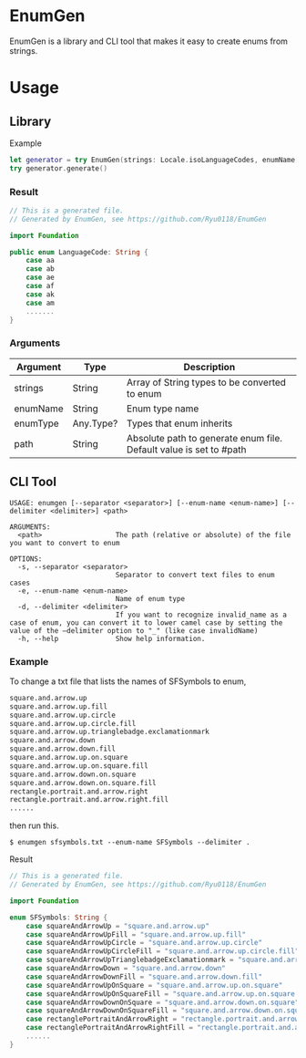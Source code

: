 # EnumGen
EnumGen is a library and CLI tool that makes it easy to create enums from strings.

# Usage
## Library
Example
```Swift
let generator = try EnumGen(strings: Locale.isoLanguageCodes, enumName: "LanguageCode", enumType: String.self)
try generator.generate()
```
### Result
```Swift
// This is a generated file.
// Generated by EnumGen, see https://github.com/Ryu0118/EnumGen

import Foundation

public enum LanguageCode: String {
    case aa
    case ab
    case ae
    case af
    case ak
    case am
    .......
}
```
### Arguments
|  Argument |  Type  |  Description  |
| ---- | ---- | ---- |
|  strings  |  String  |  Array of String types to be converted to enum  |
|  enumName  |  String  |  Enum type name  |
|  enumType  |  Any.Type? |  Types that enum inherits  |
|  path  |  String  |  Absolute path to generate enum file. Default value is set to #path  |

## CLI Tool
```
USAGE: enumgen [--separator <separator>] [--enum-name <enum-name>] [--delimiter <delimiter>] <path>

ARGUMENTS:
  <path>                  The path (relative or absolute) of the file you want to convert to enum

OPTIONS:
  -s, --separator <separator>
                          Separator to convert text files to enum cases
  -e, --enum-name <enum-name>
                          Name of enum type
  -d, --delimiter <delimiter>
                          If you want to recognize invalid_name as a case of enum, you can convert it to lower camel case by setting the value of the —delimiter option to "_" (like case invalidName)
  -h, --help              Show help information.
``` 
### Example
To change a txt file that lists the names of SFSymbols to enum,
```txt
square.and.arrow.up
square.and.arrow.up.fill
square.and.arrow.up.circle
square.and.arrow.up.circle.fill
square.and.arrow.up.trianglebadge.exclamationmark
square.and.arrow.down
square.and.arrow.down.fill
square.and.arrow.up.on.square
square.and.arrow.up.on.square.fill
square.and.arrow.down.on.square
square.and.arrow.down.on.square.fill
rectangle.portrait.and.arrow.right
rectangle.portrait.and.arrow.right.fill
......
```
then run this.
```
$ enumgen sfsymbols.txt --enum-name SFSymbols --delimiter .
````
Result
```Swift
// This is a generated file.
// Generated by EnumGen, see https://github.com/Ryu0118/EnumGen

import Foundation

enum SFSymbols: String {
    case squareAndArrowUp = "square.and.arrow.up"
    case squareAndArrowUpFill = "square.and.arrow.up.fill"
    case squareAndArrowUpCircle = "square.and.arrow.up.circle"
    case squareAndArrowUpCircleFill = "square.and.arrow.up.circle.fill"
    case squareAndArrowUpTrianglebadgeExclamationmark = "square.and.arrow.up.trianglebadge.exclamationmark"
    case squareAndArrowDown = "square.and.arrow.down"
    case squareAndArrowDownFill = "square.and.arrow.down.fill"
    case squareAndArrowUpOnSquare = "square.and.arrow.up.on.square"
    case squareAndArrowUpOnSquareFill = "square.and.arrow.up.on.square.fill"
    case squareAndArrowDownOnSquare = "square.and.arrow.down.on.square"
    case squareAndArrowDownOnSquareFill = "square.and.arrow.down.on.square.fill"
    case rectanglePortraitAndArrowRight = "rectangle.portrait.and.arrow.right"
    case rectanglePortraitAndArrowRightFill = "rectangle.portrait.and.arrow.right.fill"
    ......
}
```
